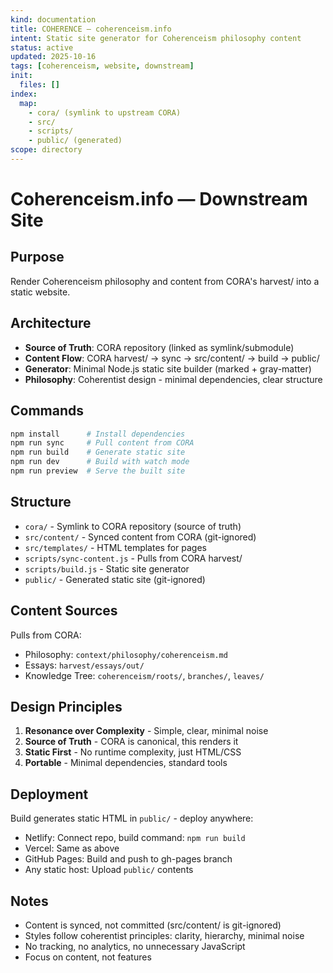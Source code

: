```yaml
---
kind: documentation
title: COHERENCE — coherenceism.info
intent: Static site generator for Coherenceism philosophy content
status: active
updated: 2025-10-16
tags: [coherenceism, website, downstream]
init:
  files: []
index:
  map:
    - cora/ (symlink to upstream CORA)
    - src/
    - scripts/
    - public/ (generated)
scope: directory
---
```


# Coherenceism.info — Downstream Site

## Purpose
Render Coherenceism philosophy and content from CORA's harvest/ into a static website.

## Architecture
- **Source of Truth**: CORA repository (linked as symlink/submodule)
- **Content Flow**: CORA harvest/ → sync → src/content/ → build → public/
- **Generator**: Minimal Node.js static site builder (marked + gray-matter)
- **Philosophy**: Coherentist design - minimal dependencies, clear structure

## Commands
```bash
npm install      # Install dependencies
npm run sync     # Pull content from CORA
npm run build    # Generate static site
npm run dev      # Build with watch mode
npm run preview  # Serve the built site
```

## Structure
- `cora/` - Symlink to CORA repository (source of truth)
- `src/content/` - Synced content from CORA (git-ignored)
- `src/templates/` - HTML templates for pages
- `scripts/sync-content.js` - Pulls from CORA harvest/
- `scripts/build.js` - Static site generator
- `public/` - Generated static site (git-ignored)

## Content Sources
Pulls from CORA:
- Philosophy: `context/philosophy/coherenceism.md`
- Essays: `harvest/essays/out/`
- Knowledge Tree: `coherenceism/roots/`, `branches/`, `leaves/`

## Design Principles
1. **Resonance over Complexity** - Simple, clear, minimal noise
2. **Source of Truth** - CORA is canonical, this renders it
3. **Static First** - No runtime complexity, just HTML/CSS
4. **Portable** - Minimal dependencies, standard tools

## Deployment
Build generates static HTML in `public/` - deploy anywhere:
- Netlify: Connect repo, build command: `npm run build`
- Vercel: Same as above
- GitHub Pages: Build and push to gh-pages branch
- Any static host: Upload `public/` contents

## Notes
- Content is synced, not committed (src/content/ is git-ignored)
- Styles follow coherentist principles: clarity, hierarchy, minimal noise
- No tracking, no analytics, no unnecessary JavaScript
- Focus on content, not features